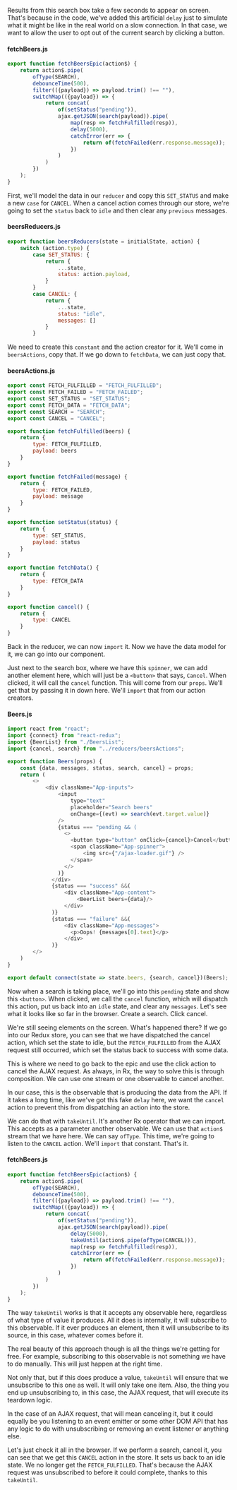 Results from this search box take a few seconds to appear on screen. That's because in the code, we've added this artificial `delay` just to simulate what it might be like in the real world on a slow connection. In that case, we want to allow the user to opt out of the current search by clicking a button.

#### fetchBeers.js
```js
export function fetchBeersEpic(action$) {
    return action$.pipe(
        ofType(SEARCH),
        debounceTime(500),
        filter(({payload}) => payload.trim() !== ""),
        switchMap(({payload}) => {
            return concat(
                of(setStatus("pending")),
                ajax.getJSON(search(payload)).pipe(
                    map(resp => fetchFulfilled(resp)),
                    delay(5000),
                    catchError(err => {
                        return of(fetchFailed(err.response.message));
                    })
                )
            )
        })
    );
}
```

First, we'll model the data in our `reducer` and copy this `SET_STATUS` and make a new `case` for `CANCEL`. When a cancel action comes through our store, we're going to set the `status` back to `idle` and then clear any `previous` messages.

#### beersReducers.js
```js
export function beersReducers(state = initialState, action) {
    switch (action.type) {
        case SET_STATUS: { 
            return {
                ...state, 
                status: action.payload, 
            }
        }
        case CANCEL: { 
            return {
                ...state, 
                status: "idle", 
                messages: []
            }
        }        
```

We need to create this `constant` and the action creator for it. We'll come in `beersActions`, copy that. If we go down to `fetchData`, we can just copy that. 

#### beersActions.js
```js
export const FETCH_FULFILLED = "FETCH_FULFILLED";
export const FETCH_FAILED = "FETCH_FAILED";
export const SET_STATUS = "SET_STATUS";
export const FETCH_DATA = "FETCH_DATA";
export const SEARCH = "SEARCH";
export const CANCEL = "CANCEL";

export function fetchFulfilled(beers) {
    return {
        type: FETCH_FULFILLED,
        payload: beers
    }
}

export function fetchFailed(message) {
    return {
        type: FETCH_FAILED,
        payload: message
    }
}

export function setStatus(status) {
    return {
        type: SET_STATUS,
        payload: status
    }
}

export function fetchData() {
    return {
        type: FETCH_DATA
    }
}

export function cancel() {
    return {
        type: CANCEL
    }
}
```

Back in the reducer, we can now `import` it. Now we have the data model for it, we can go into our component.

Just next to the search box, where we have this `spinner`, we can add another element here, which will just be a `<button>` that says, `Cancel`. When clicked, it will call the `cancel` function. This will come from our `props`. We'll get that by passing it in down here. We'll `import` that from our action creators.

#### Beers.js
```js
import react from "react";
import {connect} from "react-redux";
import {BeerList} from "./BeersList";
import {cancel, search} from "../reducers/beersActions";

export function Beers(props) {
    const {data, messages, status, search, cancel} = props;
    return (
        <>
            <div className="App-inputs">
                <input
                    type="text"
                    placeholder="Search beers"
                    onChange={(evt) => search(evt.target.value)}
                />
                {status === "pending && (
                  <>
                    <button type="button" onClick={cancel}>Cancel</button>
                    <span className="App-spinner">
                        <img src={"/ajax-loader.gif"} />
                    </span>
                  </>
                )}
              </div>
              {status === "success" &&(
                  <div className="App-content">
                      <BeerList beers={data}/>
                  </div>
              )}
              {status === "failure" &&(
                  <div className="App-messages">
                    <p>Oops! {messages[0].text}</p>
                  </div>
              )}
        </>
    )
}

export default connect(state => state.beers, {search, cancel})(Beers);
```

Now when a search is taking place, we'll go into this `pending` state and show this `<button>`. When clicked, we call the `cancel` function, which will dispatch this action, put us back into an `idle` state, and clear any `messages`. Let's see what it looks like so far in the browser. Create a search. Click cancel.

We're still seeing elements on the screen. What's happened there? If we go into our Redux store, you can see that we have dispatched the cancel action, which set the state to idle, but the `FETCH_FULFILLED` from the AJAX request still occurred, which set the status back to success with some data.

This is where we need to go back to the epic and use the click action to cancel the AJAX request. As always, in Rx, the way to solve this is through composition. We can use one stream or one observable to cancel another.

In our case, this is the observable that is producing the data from the API. If it takes a long time, like we've got this fake `delay` here, we want the `cancel` action to prevent this from dispatching an action into the store.

We can do that with `takeUntil`. It's another Rx operator that we can import. This accepts as a parameter another observable. We can use that `action$` stream that we have here. We can say `ofType`. This time, we're going to listen to the `CANCEL` action. We'll `import` that constant. That's it.

#### fetchBeers.js
```js
export function fetchBeersEpic(action$) {
    return action$.pipe(
        ofType(SEARCH),
        debounceTime(500),
        filter(({payload}) => payload.trim() !== ""),
        switchMap(({payload}) => {
            return concat(
                of(setStatus("pending")),
                ajax.getJSON(search(payload)).pipe(
                    delay(5000),
                    takeUntil(action$.pipe(ofType(CANCEL))),
                    map(resp => fetchFulfilled(resp)),
                    catchError(err => {
                        return of(fetchFailed(err.response.message));
                    })
                )
            )
        })
    );
}
```

The way `takeUntil` works is that it accepts any observable here, regardless of what type of value it produces. All it does is internally, it will subscribe to this observable. If it ever produces an element, then it will unsubscribe to its source, in this case, whatever comes before it.

The real beauty of this approach though is all the things we're getting for free. For example, subscribing to this observable is not something we have to do manually. This will just happen at the right time.

Not only that, but if this does produce a value, `takeUntil` will ensure that we unsubscribe to this one as well. It will only take one item. Also, the thing you end up unsubscribing to, in this case, the AJAX request, that will execute its teardown logic.

In the case of an AJAX request, that will mean canceling it, but it could equally be you listening to an event emitter or some other DOM API that has any logic to do with unsubscribing or removing an event listener or anything else.

Let's just check it all in the browser. If we perform a search, cancel it, you can see that we get this `CANCEL` action in the store. It sets us back to an idle state. We no longer get the `FETCH_FULFILLED`. That's because the AJAX request was unsubscribed to before it could complete, thanks to this `takeUntil`.

